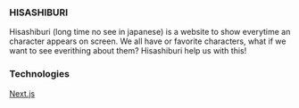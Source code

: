 ### HISASHIBURI

Hisashiburi (long time no see in japanese) is a website to show everytime an character appears on screen.
We all have or favorite characters, what if we want to see everithing about them? Hisashiburi help us with this!


### Technologies

<a href="https://nextjs.org">Next.js<a>
